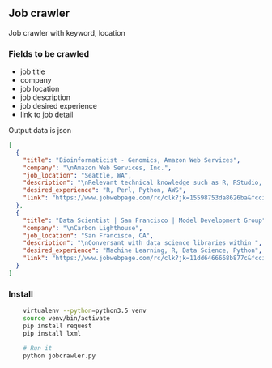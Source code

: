 ## Job crawler
Job crawler with keyword, location

### Fields to be crawled
* job title
* company
* job location
* job description
* job desired experience
* link to job detail 

Output data is json

```json
[
  {
    "title": "Bioinformaticist - Genomics, Amazon Web Services",
    "company": "\nAmazon Web Services, Inc.",
    "job_location": "Seattle, WA",
    "description": "\nRelevant technical knowledge such as R, RStudio, algorithmic development with ",
    "desired_experience": "R, Perl, Python, AWS",
    "link": "https://www.jobwebpage.com/rc/clk?jk=15598753da8626ba&fccid=fe2d21eef233e94a"
  },
  {
    "title": "Data Scientist | San Francisco | Model Development Group",
    "company": "\nCarbon Lighthouse",
    "job_location": "San Francisco, CA",
    "description": "\nConversant with data science libraries within ",
    "desired_experience": "Machine Learning, R, Data Science, Python",
    "link": "https://www.jobwebpage.com/rc/clk?jk=11dd6466668b877c&fccid=a8605dd2196da447"
  }
]
```
### Install

```bash
    virtualenv --python=python3.5 venv
    source venv/bin/activate
    pip install request
    pip install lxml

    # Run it
    python jobcrawler.py
```